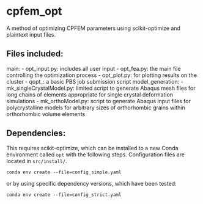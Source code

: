 # cpfem_opt
A method of optimizing CPFEM parameters using scikit-optimize and plaintext input files.

## Files included:
main:
	- opt_input.py: includes all user input
	- opt_fea.py: 	the main file controlling the optimization process
	- opt_plot.py: 	for plotting results on the cluster
	- qopt_: 		a basic PBS job submission script
model_generation:
	- mk_singleCrystalModel.py: limited script to generate Abaqus mesh files for long chains of elements appropriate for single crystal deformation simulations
	- mk_orthoModel.py: 		script to generate Abaqus input files for polycrystalline models for arbitrary sizes of orthorhombic grains within orthorhombic volume elements

## Dependencies:
This requires scikit-optimize, which can be installed to a new Conda environment called `opt` with the following steps. Configuration files are located in `src/install/`.

`conda env create --file=config_simple.yaml`

or by using specific dependency versions, which have been tested:

`conda env create --file=config_strict.yaml`
